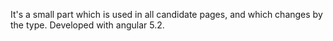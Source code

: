 It's a small part which is used in all candidate pages, and which changes by the type. Developed with angular 5.2.
